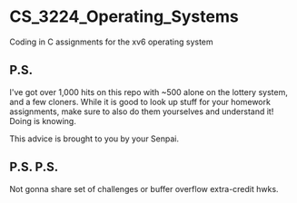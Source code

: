 # CS_3224_Operating_Systems
Coding in C assignments for the xv6 operating system

## P.S. 

I've got over 1,000 hits on this repo with ~500 alone on the lottery system, and a few cloners. While it is good to look up stuff for your homework assignments, make sure to also do them yourselves and understand it! Doing is knowing. 

This advice is brought to you by your Senpai.

## P.S. P.S.

Not gonna share set of challenges or buffer overflow extra-credit hwks.
